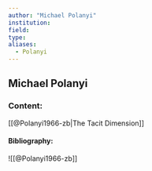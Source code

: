 ```yaml
---
author: "Michael Polanyi"
institution:
field:
type:
aliases:
  - Polanyi
---
```


## Michael Polanyi

### Content:
[[@Polanyi1966-zb|The Tacit Dimension]]

#### Bibliography:

![[@Polanyi1966-zb]]